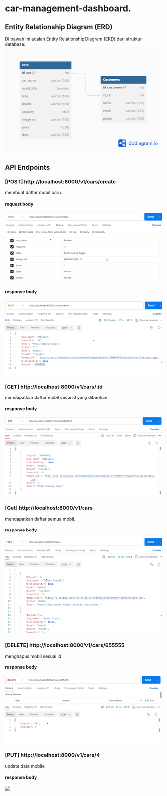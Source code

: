 # car-management-dashboard.

## Entity Relationship Diagram (ERD)

Di bawah ini adalah Entity Relationship Diagram (ERD) dari struktur database:
<img src="https://github.com/IKhlash02/car-management-dashboard./blob/main/image/erd.png" >

## API Endpoints
### [POST] http://localhost:8000/v1/cars/create
membuat daftar mobil baru.

#### request body
<img src="https://github.com/IKhlash02/car-management-dashboard./blob/main/image/request_create.png" >

#### response body
<img src="https://github.com/IKhlash02/car-management-dashboard./blob/main/image/response_create.png" >


### [GET] http://localhost:8000/v1/cars/:id
mendapatkan daftar mobil sesui id yang diberikan

#### response body
<img src="https://github.com/IKhlash02/car-management-dashboard./blob/main/image/response_getById.png" >


### [Get] http://localhost:8000/v1/cars
mendapatkan daftar semua mobil.

#### response body
<img src="https://github.com/IKhlash02/car-management-dashboard./blob/main/image/response_getAll.png" >


### [DELETE] http://localhost:8000/v1/cars/655555
menghapus mobil sesuai id

#### response body
<img src="https://github.com/IKhlash02/car-management-dashboard./blob/main/image/response_delete.png" >

### [PUT] http://localhost:8000/v1/cars/4
update data mobile

#### response body
<img src="https://github.com/IKhlash02/car-management-dashboard./blob/main/image/response_update.pngg" >
